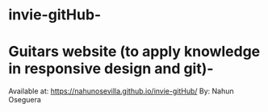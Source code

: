 # invie-gitHub-
# Guitars website (to apply knowledge in responsive design and git)-
Available at: https://nahunosevilla.github.io/invie-gitHub/ 
By: Nahun Oseguera
